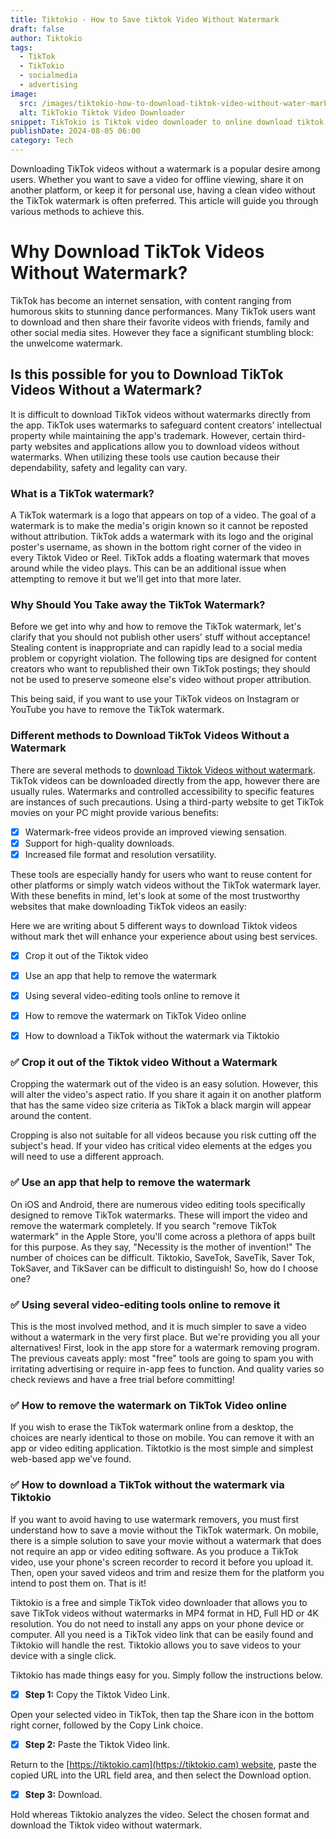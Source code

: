 ```yaml
---
title: Tiktokio - How to Save tiktok Video Without Watermark
draft: false
author: Tiktokio
tags:
  - TikTok
  - TikTokio
  - socialmedia
  - advertising
image:
  src: /images/tiktokio-how-to-download-tiktok-video-without-water-mark.avif
  alt: TikTokio Tiktok Video Downloader
snippet: TikTokio is Tiktok video downloader to online download tiktok videos without watermark easily, download video from tiktok, free download tiktok video in mp4.
publishDate: 2024-08-05 06:00
category: Tech
---
```



Downloading TikTok videos without a watermark is a popular desire among users. Whether you want to save a video for offline viewing, share it on another platform, or keep it for personal use, having a clean video without the TikTok watermark is often preferred. This article will guide you through various methods to achieve this.


# Why Download TikTok Videos Without Watermark?

TikTok has become an internet sensation, with content ranging from humorous skits to stunning dance performances. Many TikTok users want to download and then share their favorite videos with friends, family and other social media sites. However they face a significant stumbling block: the unwelcome watermark.

## Is this possible for you to Download TikTok Videos Without a Watermark?

It is difficult to download TikTok videos without watermarks directly from the app. TikTok uses watermarks to safeguard content creators' intellectual property while maintaining the app's trademark. However, certain third-party websites and applications allow you to download videos without watermarks. When utilizing these tools use caution because their dependability, safety and legality can vary.

### What is a TikTok watermark?

A TikTok watermark is a logo that appears on top of a video. The goal of a watermark is to make the media's origin known so it cannot be reposted without attribution. TikTok adds a watermark with its logo and the original poster's username, as shown in the bottom right corner of the video in every Tiktok Video or Reel. TikTok adds a floating watermark that moves around while the video plays. This can be an additional issue when attempting to remove it but we'll get into that more later.


### Why Should You Take away the TikTok Watermark?

Before we get into why and how to remove the TikTok watermark, let's clarify that you should not publish other users' stuff without acceptance! Stealing content is inappropriate and can rapidly lead to a social media problem or copyright violation. The following tips are designed for content creators who want to republished their own TikTok postings; they should not be used to preserve someone else's video without proper attribution.

This being said, if you want to use your TikTok videos on Instagram or YouTube you have to remove the TikTok watermark.

### Different methods to Download TikTok Videos Without a Watermark

There are several methods to [download Tiktok Videos without watermark](https://tiktokio.cam). TikTok videos can be downloaded directly from the app, however there are usually rules. Watermarks and controlled accessibility to specific features are instances of such precautions. Using a third-party website to get TikTok movies on your PC might provide various benefits: 

- [x] Watermark-free videos provide an improved viewing sensation.
- [x] Support for high-quality downloads.
- [x] Increased file format and resolution versatility.

These tools are especially handy for users who want to reuse content for other platforms or simply watch videos without the TikTok watermark layer. With these benefits in mind, let's look at some of the most trustworthy websites that make downloading TikTok videos an easily:

Here we are writing about 5 different ways to download Tiktok videos without mark thet will enhance your experience about using best services.

- [x] Crop it out of the Tiktok video
- [x] Use an app that help to remove the watermark
- [x] Using several video-editing tools online to remove it
- [x] How to remove the watermark on TikTok Video online
- [x] How to download a TikTok without the watermark via Tiktokio


### ✅ Crop it out of the Tiktok video Without a Watermark

Cropping the watermark out of the video is an easy solution. However, this will alter the video's aspect ratio. If you share it again it on another platform that has the same video size criteria as TikTok a black margin will appear around the content.

Cropping is also not suitable for all videos because you risk cutting off the subject's head. If your video has critical video elements at the edges you will need to use a different approach.

### ✅ Use an app that help to remove the watermark

On iOS and Android, there are numerous video editing tools specifically designed to remove TikTok watermarks. These will import the video and remove the watermark completely. If you search "remove TikTok watermark" in the Apple Store, you'll come across a plethora of apps built for this purpose. As they say, "Necessity is the mother of invention!" The number of choices can be difficult. Tiktokio, SaveTok, SaveTik, Saver Tok, TokSaver, and TikSaver can be difficult to distinguish! So, how do I choose one?

### ✅ Using several video-editing tools online to remove it

This is the most involved method, and it is much simpler to save a video without a watermark in the very first place. But we're providing you all your alternatives! First, look in the app store for a watermark removing program. The previous caveats apply: most "free" tools are going to spam you with irritating advertising or require in-app fees to function. And quality varies so check reviews and have a free trial before committing!

### ✅ How to remove the watermark on TikTok Video online

If you wish to erase the TikTok watermark online from a desktop, the choices are nearly identical to those on mobile. You can remove it with an app or video editing application. Tiktotkio is the most simple and simplest web-based app we've found. 

### ✅ How to download a TikTok without the watermark via Tiktokio

If you want to avoid having to use watermark removers, you must first understand how to save a movie without the TikTok watermark. On mobile, there is a simple solution to save your movie without a watermark that does not require an app or video editing software. As you produce a TikTok video, use your phone's screen recorder to record it before you upload it. Then, open your saved videos and trim and resize them for the platform you intend to post them on. That is it!

Tiktokio is a free and simple TikTok video downloader that allows you to save TikTok videos without watermarks in MP4 format in HD, Full HD or 4K resolution. You do not need to install any apps on your phone device or computer. All you need is a TikTok video link that can be easily found and Tiktokio will handle the rest. Tiktokio allows you to save videos to your device with a single click.


Tiktokio has made things easy for you. Simply follow the instructions below.

- [x] <strong>Step 1:</strong> Copy the Tiktok Video Link.

Open your selected video in TikTok, then tap the Share icon in the bottom right corner, followed by the Copy Link choice.

- [x] <strong>Step 2:</strong> Paste the Tiktok Video link.
 
Return to the [https://tiktokio.cam](https://tiktokio.cam) website, paste the copied URL into the URL field area, and then select the Download option.

- [x] <strong>Step 3:</strong> Download.

Hold whereas Tiktokio analyzes the video. Select the chosen format and download the Tiktok video without watermark.


